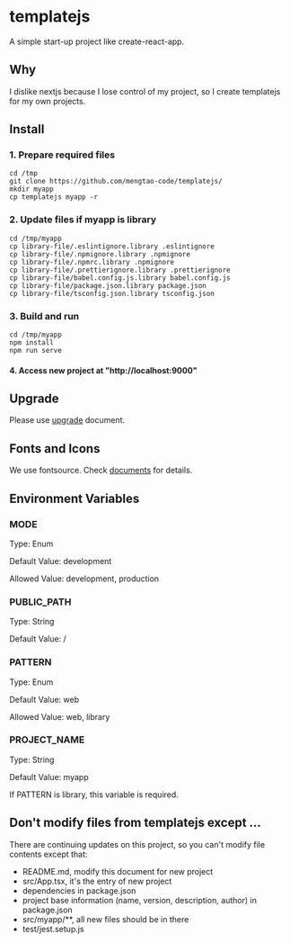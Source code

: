 # templatejs

A simple start-up project like create-react-app.

## Why

I dislike nextjs because I lose control of my project, so I create templatejs for my own projects.

## Install

### 1. Prepare required files

```shell
cd /tmp
git clone https://github.com/mengtao-code/templatejs/
mkdir myapp
cp templatejs myapp -r
```

### 2. Update files if myapp is library

```shell
cd /tmp/myapp
cp library-file/.eslintignore.library .eslintignore
cp library-file/.npmignore.library .npmignore
cp library-file/.npmrc.library .npmignore
cp library-file/.prettierignore.library .prettierignore
cp library-file/babel.config.js.library babel.config.js
cp library-file/package.json.library package.json
cp library-file/tsconfig.json.library tsconfig.json
```

### 3. Build and run

```shell
cd /tmp/myapp
npm install
npm run serve
```

#### 4. Access new project at "http://localhost:9000"

## Upgrade

Please use [upgrade](./upgrade.md) document.

## Fonts and Icons

We use fontsource. Check [documents](https://fontsource.org/docs/getting-started/introduction) for details.

## Environment Variables

### MODE

Type: Enum

Default Value: development

Allowed Value: development, production

### PUBLIC_PATH

Type: String

Default Value: /

### PATTERN

Type: Enum

Default Value: web

Allowed Value: web, library

### PROJECT_NAME

Type: String

Default Value: myapp

If PATTERN is library, this variable is required.

## Don't modify files from templatejs except ...

There are continuing updates on this project, so you can't modify file contents except that:

* README.md, modify this document for new project
* src/App.tsx, it's the entry of new project
* dependencies in package.json
* project base information (name, version, description, author) in package.json
* src/myapp/**, all new files should be in there
* test/jest.setup.js